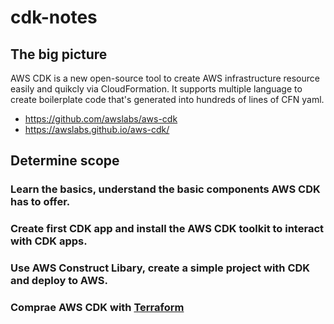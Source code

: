 # cdk-notes
## The big picture

AWS CDK is a new open-source tool to create AWS infrastructure resource easily and quikcly via CloudFormation. It supports multiple language to create boilerplate code that's generated into hundreds of lines of CFN yaml.

* https://github.com/awslabs/aws-cdk
* https://awslabs.github.io/aws-cdk/

## Determine scope

### Learn the basics, understand the basic components AWS CDK has to offer.
### Create first CDK app and install the AWS CDK toolkit to interact with CDK apps.
### Use AWS Construct Libary, create a simple project with CDK and deploy to AWS.
### Comprae AWS CDK with [Terraform](https://www.terraform.io/) 
